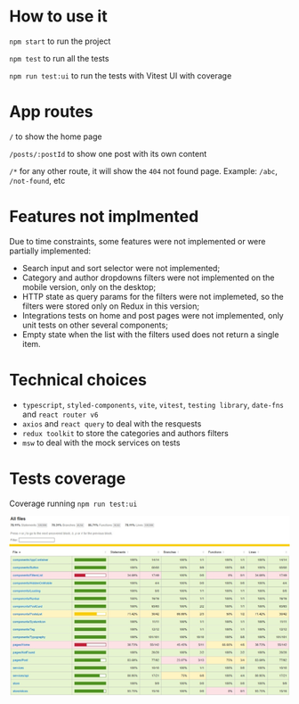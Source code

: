 # How to use it

`npm start` to run the project

`npm test` to run all the tests

`npm run test:ui` to run the tests with Vitest UI with coverage

# App routes

`/` to show the home page

`/posts/:postId` to show one post with its own content

`/*` for any other route, it will show the `404` not found page. Example: `/abc`, `/not-found`, etc

# Features not implmented

Due to time constraints, some features were not implemented or were partially implemented:

- Search input and sort selector were not implemented;
- Category and author dropdowns filters were not implemented on the mobile version, only on the desktop;
- HTTP state as query params for the filters were not implemeted, so the filters were stored only on Redux in this version;
- Integrations tests on home and post pages were not implemented, only unit tests on other several components;
- Empty state when the list with the filters used does not return a single item.

# Technical choices

- `typescript`, `styled-components`, `vite`, `vitest`, `testing library`, `date-fns` and `react router v6`
- `axios` and `react query` to deal with the resquests
- `redux toolkit` to store the categories and authors filters
- `msw` to deal with the mock services on tests

# Tests coverage

Coverage running `npm run test:ui`

![image](https://github.com/marco-correa/blog-react/blob/main/doc/coverage.jpg)
